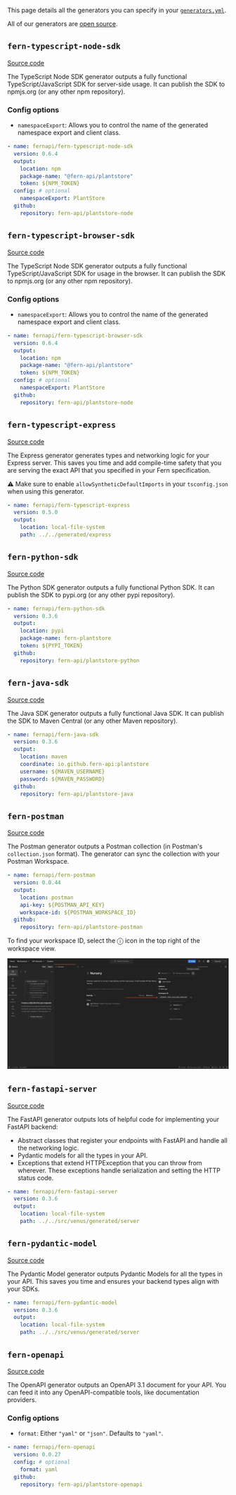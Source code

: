 This page details all the generators you can specify in your [`generators.yml`](/fern-generate#generators-yml).

All of our generators are [open source](https://github.com/fern-api).

## `fern-typescript-node-sdk`

[Source code](https://github.com/fern-api/fern-typescript)

The TypeScript Node SDK generator outputs a fully functional TypeScript/JavaScript
SDK for server-side usage. It can publish the SDK to npmjs.org (or any other npm repository).

### Config options

- `namespaceExport`: Allows you to control the name of the generated namespace export and client class.

```yaml generators.yml
- name: fernapi/fern-typescript-node-sdk
  version: 0.6.4
  output:
    location: npm
    package-name: "@fern-api/plantstore"
    token: ${NPM_TOKEN}
  config: # optional
    namespaceExport: PlantStore
  github:
    repository: fern-api/plantstore-node
```

## `fern-typescript-browser-sdk`

[Source code](https://github.com/fern-api/fern-typescript)

The TypeScript Node SDK generator outputs a fully functional TypeScript/JavaScript
SDK for usage in the browser. It can publish the SDK to npmjs.org (or any other npm repository).

### Config options

- `namespaceExport`: Allows you to control the name of the generated namespace export and client class.

```yaml generators.yml
- name: fernapi/fern-typescript-browser-sdk
  version: 0.6.4
  output:
    location: npm
    package-name: "@fern-api/plantstore"
    token: ${NPM_TOKEN}
  config: # optional
    namespaceExport: PlantStore
  github:
    repository: fern-api/plantstore-node
```

## `fern-typescript-express`

[Source code](https://github.com/fern-api/express-starter)

The Express generator generates types and networking logic for your Express server. This saves you time
and add compile-time safety that you are serving the exact API that you specified in your Fern specification.

⚠️ Make sure to enable `allowSyntheticDefaultImports` in your `tsconfig.json` when using this generator.

```yaml generators.yml
- name: fernapi/fern-typescript-express
  version: 0.5.0
  output:
    location: local-file-system
    path: ../../generated/express
```

## `fern-python-sdk`

[Source code](https://github.com/fern-api/fern-python)

The Python SDK generator outputs a fully functional Python
SDK. It can publish the SDK to pypi.org (or any other pypi repository).

```yaml generators.yml
- name: fernapi/fern-python-sdk
  version: 0.3.6
  output:
    location: pypi
    package-name: fern-plantstore
    token: ${PYPI_TOKEN}
  github:
    repository: fern-api/plantstore-python
```

## `fern-java-sdk`

[Source code](https://github.com/fern-api/fern-java)

The Java SDK generator outputs a fully functional Java
SDK. It can publish the SDK to Maven Central (or any other Maven repository).

```yaml generators.yml
- name: fernapi/fern-java-sdk
  version: 0.3.6
  output:
    location: maven
    coordinate: io.github.fern-api:plantstore
    username: ${MAVEN_USERNAME}
    password: ${MAVEN_PASSWORD}
  github:
    repository: fern-api/plantstore-java
```

## `fern-postman`

[Source code](https://github.com/fern-api/fern-postman)

The Postman generator outputs a Postman collection (in Postman's
`collection.json` format). The generator can sync the collection with your
Postman Workspace.

```yaml generators.yml
- name: fernapi/fern-postman
  version: 0.0.44
  output:
    location: postman
    api-key: ${POSTMAN_API_KEY}
    workspace-id: ${POSTMAN_WORKSPACE_ID}
  github:
    repository: fern-api/plantstore-postman
```

To find your workspace ID, select the ⓘ icon in the top right of the workspace view.

![Postman Workspace ID](images/postman-workspace-id.png)

## `fern-fastapi-server`

[Source code](https://github.com/fern-api/fern-python)

The FastAPI generator outputs lots of helpful code for implementing your FastAPI backend:

- Abstract classes that register your endpoints with FastAPI and handle all the networking logic.
- Pydantic models for all the types in your API.
- Exceptions that extend HTTPException that you can throw from wherever. These
  exceptions handle serialization and setting the HTTP status code.

```yaml generators.yml
- name: fernapi/fern-fastapi-server
  version: 0.3.6
  output:
    location: local-file-system
    path: ../../src/venus/generated/server
```

## `fern-pydantic-model`

[Source code](https://github.com/fern-api/fern-python)

The Pydantic Model generator outputs Pydantic Models for all the types in your
API. This saves you time and ensures your backend types align with your SDKs.

```yaml generators.yml
- name: fernapi/fern-pydantic-model
  version: 0.3.6
  output:
    location: local-file-system
    path: ../../src/venus/generated/server
```

## `fern-openapi`

[Source code](https://github.com/fern-api/fern-openapi)

The OpenAPI generator outputs an OpenAPI 3.1 document for your API. You can feed
it into any OpenAPI-compatible tools, like documentation providers.

### Config options

- `format`: Either `"yaml"` or `"json"`. Defaults to `"yaml"`.

```yaml generators.yml
- name: fernapi/fern-openapi
  version: 0.0.27
  config: # optional
    format: yaml
  github:
    repository: fern-api/plantstore-openapi
```
